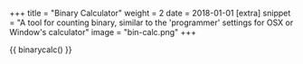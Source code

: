 +++
title = "Binary Calculator"
weight = 2
date = 2018-01-01
[extra]
snippet = "A tool for counting binary, similar to the 'programmer' settings for OSX or Window's calculator"
image = "bin-calc.png"
+++

{{ binarycalc() }}